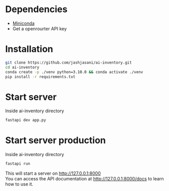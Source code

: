 # Dependencies 

- [Miniconda](https://docs.anaconda.com/miniconda/miniconda-install/)
- Get a openrourter API key 

# Installation 

```bash 
git clone https://github.com/jashjasani/ai-inventory.git
cd ai-inventory
conda create -p ./venv python=3.10.0 && conda activate ./venv
pip install -r requirements.txt
```

# Start server 
Inside ai-inventory directory
```bash 
fastapi dev app.py
```


# Start server production
Inside ai-inventory directory
```bash 
fastapi run
```


This will start a server on http://127.0.0.1:8000 <br>
You can access the API documentation at http://127.0.0.1:8000/docs to learn how to use it.
